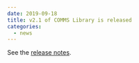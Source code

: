 ```yaml
---
date: 2019-09-18
title: v2.1 of COMMS Library is released
categories:
  - news
---
```

See the [release notes](https://github.com/commschamp/comms_champion/releases/tag/v2.1).

